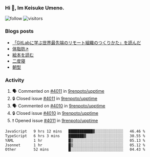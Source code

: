 ### Hi 👋, Im Keisuke Umeno.

<!--
**9renpoto/9renpoto** is a ✨ _special_ ✨ repository because its `README.md` (this file) appears on your GitHub profile.

Here are some ideas to get you started:

- 🔭 I’m currently working on ...
- 🌱 I’m currently learning ...
- 👯 I’m looking to collaborate on ...
- 🤔 I’m looking for help with ...
- 💬 Ask me about ...
- 📫 How to reach me: ...
- 😄 Pronouns: ...
- ⚡ Fun fact: ...
-->

![follow](https://img.shields.io/github/followers/9renpoto?label=Follow&style=social)
![visitors](https://komarev.com/ghpvc/?username=9renpoto&label=Profile%20views&color=0e75b6&style=flat)

### Blogs posts

<!-- BLOG-POST-LIST:START -->
- [「GitLabに学ぶ世界最先端のリモート組織のつくりかた」を読んだ](https://9renpoto.win/entry/2024/09/10/remote_organization)
- [体脂肪↗](https://9renpoto.win/entry/2024/08/12/gaining_fat)
- [絵本を読む](https://9renpoto.win/entry/2024/07/26/picture_book)
- [二度寝](https://9renpoto.win/entry/2024/07/18/going_back_to_sleep)
- [朝型](https://9renpoto.win/entry/2024/05/29/im-an-early)
<!-- BLOG-POST-LIST:END -->

### Activity

<!--START_SECTION:activity-->
1. 🗣 Commented on [#4011](https://github.com/9renpoto/upptime/issues/4011#issuecomment-2445307144) in [9renpoto/upptime](https://github.com/9renpoto/upptime)
2. 🔒 Closed issue [#4011](https://github.com/9renpoto/upptime/issues/4011) in [9renpoto/upptime](https://github.com/9renpoto/upptime)
3. 🗣 Commented on [#4010](https://github.com/9renpoto/upptime/issues/4010#issuecomment-2445307050) in [9renpoto/upptime](https://github.com/9renpoto/upptime)
4. 🔒 Closed issue [#4010](https://github.com/9renpoto/upptime/issues/4010) in [9renpoto/upptime](https://github.com/9renpoto/upptime)
5. ❗ Opened issue [#4011](https://github.com/9renpoto/upptime/issues/4011) in [9renpoto/upptime](https://github.com/9renpoto/upptime)
<!--END_SECTION:activity-->

<!--START_SECTION:waka-->

```txt
JavaScript   9 hrs 12 mins   ███████████▓░░░░░░░░░░░░░   46.46 %
TypeScript   6 hrs 3 mins    ███████▓░░░░░░░░░░░░░░░░░   30.55 %
YAML         1 hr            █▒░░░░░░░░░░░░░░░░░░░░░░░   05.13 %
Jsonnet      1 hr            █▒░░░░░░░░░░░░░░░░░░░░░░░   05.12 %
Other        52 mins         █░░░░░░░░░░░░░░░░░░░░░░░░   04.43 %
```

<!--END_SECTION:waka-->
